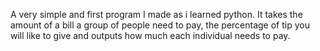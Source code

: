 A very simple and first program I made as i learned python. It takes the amount of a bill a group of people need to pay, the percentage of tip you will like to give and outputs how much each individual needs to pay. 
